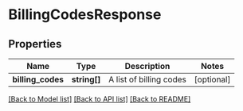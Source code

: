 # BillingCodesResponse

## Properties
Name | Type | Description | Notes
------------ | ------------- | ------------- | -------------
**billing_codes** | **string[]** | A list of billing codes | [optional] 

[[Back to Model list]](../README.md#documentation-for-models) [[Back to API list]](../README.md#documentation-for-api-endpoints) [[Back to README]](../README.md)


